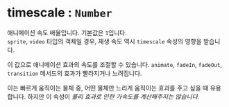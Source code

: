 # timescale : `Number`

애니메이션 속도 배율입니다. 기본값은 `1`입니다.  
`sprite`, `video` 타입의 객체일 경우, 재생 속도 역시 `timescale` 속성의 영향을 받습니다.

이 값으로 애니메이션 효과의 속도를 조절할 수 있습니다. `animate`, `fadeIn`, `fadeOut`, `transition` 메서드의 효과가 빨라지거나 느려집니다.

이는 빠르게 움직이는 물체 중, 어떤 물체만 느리게 움직이는 효과를 주고 싶을 때 유용합니다.  하지만 이 속성이 *물리 효과로 인한 가속도를 계산해주지는 않습니다.*